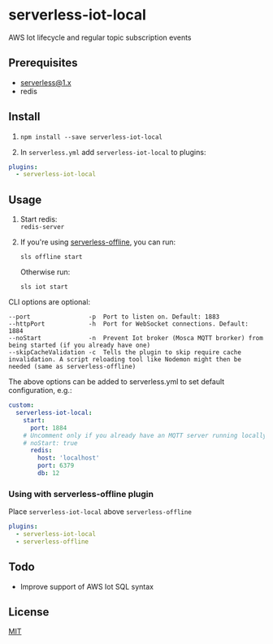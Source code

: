 # serverless-iot-local

AWS Iot lifecycle and regular topic subscription events

## Prerequisites
* serverless@1.x
* redis

## Install

1) `npm install --save serverless-iot-local`

2) In `serverless.yml` add `serverless-iot-local` to plugins:

```yaml
plugins:
  - serverless-iot-local
```

## Usage
1. Start redis:  
    `redis-server`

2. If you're using [serverless-offline](https://github.com/dherault/serverless-offline), you can run:  

    `sls offline start`

    Otherwise run: 
    
    `sls iot start`

CLI options are optional:

```
--port                -p  Port to listen on. Default: 1883
--httpPort            -h  Port for WebSocket connections. Default: 1884
--noStart             -n  Prevent Iot broker (Mosca MQTT brorker) from being started (if you already have one)
--skipCacheValidation -c  Tells the plugin to skip require cache invalidation. A script reloading tool like Nodemon might then be needed (same as serverless-offline)
```

The above options can be added to serverless.yml to set default configuration, e.g.:

```yml
custom:
  serverless-iot-local:
    start:
      port: 1884
    # Uncomment only if you already have an MQTT server running locally
    # noStart: true
      redis:
        host: 'localhost'
        port: 6379
        db: 12
```

### Using with serverless-offline plugin

Place `serverless-iot-local` above `serverless-offline`

```yaml
plugins:
  - serverless-iot-local
  - serverless-offline
```

## Todo

- Improve support of AWS Iot SQL syntax

## License
[MIT](LICENSE)
